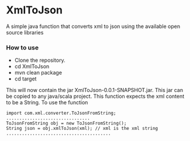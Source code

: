 # XmlToJson
A simple java function that converts xml to json using the available open source libraries


### How to use

* Clone the repository. 
* cd XmlToJson
* mvn clean package
* cd target

This will now contain the jar XmlToJson-0.0.1-SNAPSHOT.jar. This jar can be copied to any java/scala project. This function expects the xml content to be a String. To use the function 

```
import com.xml.converter.ToJsonFromString;
................................
ToJsonFromString obj = new ToJsonFromString();
String json = obj.xmlToJson(xml); // xml is the xml string
........................................
```

